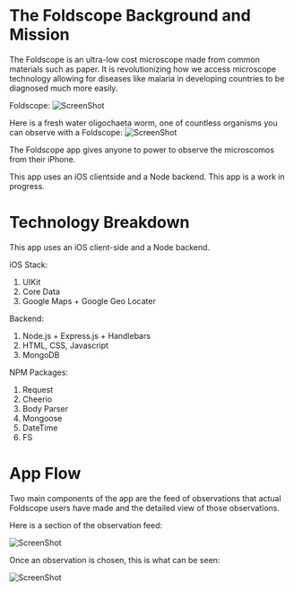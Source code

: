 # The Foldscope Background and Mission 

The Foldscope is an ultra-low cost microscope made from common materials such as paper. It is revolutionizing how we access microscope technology allowing for diseases like malaria in developing countries to be diagnosed much more easily. 

Foldscope:
![ScreenShot](https://i.imgur.com/WDEYQrR.jpg)

Here is a fresh water oligochaeta worm, one of countless organisms you can observe with a Foldscope:
![ScreenShot](https://i.imgur.com/fYyWvBg.png?1)

The Foldscope app gives anyone to power to observe the microscomos from their iPhone.


This app uses an iOS clientside and a Node backend. This app is a work in progress. 

# Technology Breakdown 

This app uses an iOS client-side and a Node backend. 

iOS Stack:

1. UIKit
2. Core Data
3. Google Maps + Google Geo Locater

Backend:

1. Node.js + Express.js + Handlebars
2. HTML, CSS, Javascript
3. MongoDB

NPM Packages:

1. Request
2. Cheerio
3. Body Parser
4. Mongoose 
5. DateTime
6. FS

# App Flow

Two main components of the app are the feed of observations that actual Foldscope users have made and the detailed view of those observations.

Here is a section of the observation feed: 

![ScreenShot](https://i.imgur.com/TFXPi2l.png)

Once an observation is chosen, this is what can be seen: 

![ScreenShot](https://i.imgur.com/NR4b1et.png)


 
